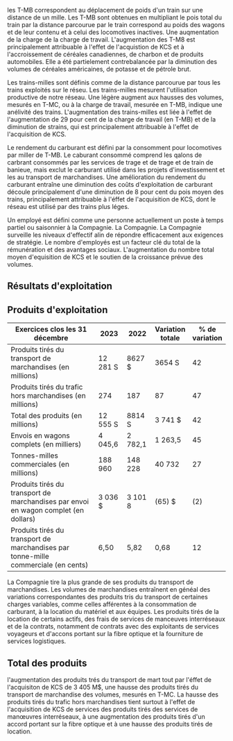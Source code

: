 les T-MB correspondent au déplacement de poids d'un train sur une distance de un mille. Les T-MB sont obtenues en multipliant le pois total du train par la distance parcourue par le train correspond au poids des wagons et de leur contenu et à celui des locomotives inactives. Une auqmentation de la charge de la charge de travail. L'augmentation des T-M8 est principalement attribuable à l'effet de l'acquistion de KCS et à l'accroissement de céréales canadiennes, de charbon et de produits automobiles. Elle a été partielement contrebalancée par la diminution des volumes de céréales américaines, de potasse et de pétrole brut.

Les trains-milles sont définis comme de la distance parcourue par tous les trains exploités sur le réseu. Les trains-milles mesurent l'utilisation productive de notre réseau. Une légère augment aux hausses des volumes, mesurés en T-MC, ou à la charge de travail, mesurée en T-MB, indique une anélivité des trains. L'augmentation des trains-milles est liée à l'effet de l'augmentation de 29 pour cent de la charge de travail (en T-MB) et de la diminution de strains, qui est principalement attribuable à l'effet de l'acquisition de KCS.

Le rendement du carburant est défini par la consomment pour locomotives par miller de T-MB. Le caburant consommé comprend les qalons de carbrant consommés par les services de trage et de trage et de train de banieue, mais exclut le carburant utilisé dans les projets d'investissement et les au transport de marchandises. Une amélioration du rendement du carburant entraîne une diminution des coûts d'exploitation de carburant découle principalement d'une diminution de 8 pour cent du pois moyen des trains, principalement attribuable à l'éffet de l'acquisition de KCS, dont le réseau est utilisé par des trains plus léges.

 Un employé est défini comme une personne actuellement un poste à temps partiel ou saisonnier à la Compagnie. La Compagnie. La Compagnie surveille les niveaux d'effectif alin de répondre efficacement aux exigences de stratégie. Le nombre d'employés est un facteur clé du total de la rémunération et des avantages sociaux. L'augmentation du nombre total moyen d'equisition de KCS et le soutien de la croissance prévue des volumes.

## Résultats d'exploitation

## Produits d'exploitation

| Exercices clos les 31 décembre                                                      | 2023     | 2022    | Variation<br>totale | % de<br>variation |
|-------------------------------------------------------------------------------------|----------|---------|---------------------|-------------------|
| Produits tirés du transport de marchandises (en millions)                           | 12 281 S | 8627 \$ | 3654 S              | 42                |
| Produits tirés du trafic hors marchandises (en millions)                            | 274      | 187     | 87                  | 47                |
| Total des produits (en millions)                                                    | 12 555 S | 8814 S  | 3 741 \$            | 42                |
| Envois en wagons complets (en milliers)                                             | 4 045,6  | 2 782,1 | 1 263,5             | 45                |
| Tonnes-milles commerciales (en millions)                                            | 188 960  | 148 228 | 40 732              | 27                |
| Produits tirés du transport de marchandises par envoi en wagon complet (en dollars) | 3 036 \$ | 3 101 8 | (65)  \$            | (2)               |
| Produits tirés du transport de marchandises par tonne-mille commerciale (en cents)  | 6,50     | 5,82    | 0,68                | 12                |

La Compagnie tire la plus grande de ses produits du transport de marchandises. Les volumes de marchandises entraînent en généal des variations correspondantes des produits tris du transport de certaines charges variables, comme celles afférentes à la consommation de carburant, à la location du matériel et aux équipes. Les produits tirés de la location de certains actifs, des frais de services de manceuves interréseaux et de la contrats, notamment de contrats avec des exploitants de services voyageurs et d'accons portant sur la fibre optique et la fourniture de services logistiques.

## Total des produits

l'augmentation des produits trés du transport de mart tout par l'éffet de l'acquisiton de KCS de 3 405 M\$, une hausse des produits tirés du transport de marchandise des volumes, mesurés en T-MC. La hausse des produits tirés du trafic hors marchandises tient surtout à l'effet de l'acquisition de KCS de services des produits tirés des services de manœuvres interréseaux, à une augmentation des produits tirés d'un accord portant sur la fibre optique et à une hausse des produits tirés de location.